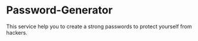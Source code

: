 # Password-Generator
This service help you to create a strong passwords to protect yourself from hackers.
